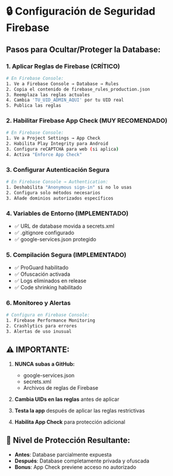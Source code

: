 # 🔒 Configuración de Seguridad Firebase

## Pasos para Ocultar/Proteger la Database:

### 1. **Aplicar Reglas de Firebase (CRÍTICO)**
```bash
# En Firebase Console:
1. Ve a Firebase Console → Database → Rules
2. Copia el contenido de firebase_rules_production.json
3. Reemplaza las reglas actuales
4. Cambia 'TU_UID_ADMIN_AQUI' por tu UID real
5. Publica las reglas
```

### 2. **Habilitar Firebase App Check (MUY RECOMENDADO)**
```bash
# En Firebase Console:
1. Ve a Project Settings → App Check
2. Habilita Play Integrity para Android
3. Configura reCAPTCHA para web (si aplica)
4. Activa "Enforce App Check"
```

### 3. **Configurar Autenticación Segura**
```bash
# En Firebase Console → Authentication:
1. Deshabilita "Anonymous sign-in" si no lo usas
2. Configura solo métodos necesarios
3. Añade dominios autorizados específicos
```

### 4. **Variables de Entorno (IMPLEMENTADO)**
- ✅ URL de database movida a secrets.xml
- ✅ .gitignore configurado
- ✅ google-services.json protegido

### 5. **Compilación Segura (IMPLEMENTADO)**
- ✅ ProGuard habilitado
- ✅ Ofuscación activada
- ✅ Logs eliminados en release
- ✅ Code shrinking habilitado

### 6. **Monitoreo y Alertas**
```bash
# Configura en Firebase Console:
1. Firebase Performance Monitoring
2. Crashlytics para errores
3. Alertas de uso inusual
```

## ⚠️ IMPORTANTE:

1. **NUNCA subas a GitHub:**
   - google-services.json
   - secrets.xml
   - Archivos de reglas de Firebase

2. **Cambia UIDs en las reglas** antes de aplicar

3. **Testa la app** después de aplicar las reglas restrictivas

4. **Habilita App Check** para protección adicional

## 🎯 Nivel de Protección Resultante:

- **Antes**: Database parcialmente expuesta
- **Después**: Database completamente privada y ofuscada
- **Bonus**: App Check previene acceso no autorizado